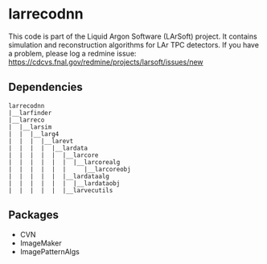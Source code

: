 # larrecodnn

This code is part of the Liquid Argon Software (LArSoft) project.
It contains simulation and reconstruction algorithms for LAr TPC detectors.
If you have a problem, please log a redmine issue: https://cdcvs.fnal.gov/redmine/projects/larsoft/issues/new

## Dependencies

```
larrecodnn
|__larfinder
|__larreco
|  |__larsim
|  |  |__larg4
|  |  |  |__larevt
|  |  |  |  |__lardata
|  |  |  |  |  |__larcore
|  |  |  |  |  |  |__larcorealg
|  |  |  |  |  |     |__larcoreobj
|  |  |  |  |  |__lardataalg
|  |  |  |  |  |  |__lardataobj
|  |  |  |  |  |__larvecutils
```

## Packages

- CVN
-  ImageMaker
-  ImagePatternAlgs

